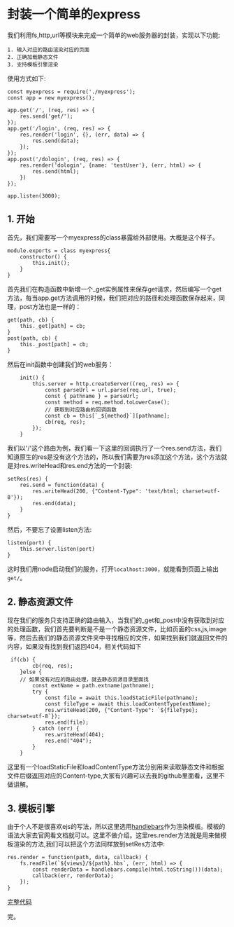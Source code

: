 # 封装一个简单的express

我们利用fs,http,url等模块来完成一个简单的web服务器的封装，实现以下功能:

    1. 输入对应的路由渲染对应的页面
    2. 正确加载静态文件
    3. 支持模板引擎渲染
使用方式如下:

    const myexpress = require('./myexpress');
    const app = new myexpress();

    app.get('/', (req, res) => {
        res.send('get/');
    });
    app.get('/login', (req, res) => {
        res.render('login', {}, (err, data) => {
            res.send(data);
        });
    });
    app.post('/dologin', (req, res) => {
        res.render('dologin', {name: 'testUser'}, (err, html) => {
            res.send(html);
        })
    });

    app.listen(3000);

## 1. 开始

首先，我们需要写一个myexpress的class暴露给外部使用。大概是这个样子。

    module.exports = class myexpress{
        constructor() {
            this.init();
        }
    }
首先我们在构造函数中新增一个_get实例属性来保存get请求，然后编写一个get方法，每当app.get方法调用的时候，我们把对应的路径和处理函数保存起来，同理，post方法也是一样的：

    get(path, cb) {
        this._get[path] = cb;
    }
    post(path, cb) {
        this._post[path] = cb;
    }
然后在init函数中创建我们的web服务：

        init() {
            this.server = http.createServer((req, res) => {
                const parseUrl = url.parse(req.url, true);
                const { pathname } = parseUrl;
                const method = req.method.toLowerCase();
                // 获取到对应路由的回调函数
                const cb = this[`_${method}`][pathname];
                cb(req, res);
            });
        }
我们以'/'这个路由为例，我们看一下这里的回调执行了一个res.send方法，我们知道原生的res是没有这个方法的，所以我们需要为res添加这个方法，这个方法就是对res.writeHead和res.end方法的一个封装:

    setRes(res) {
        res.send = function(data) {
            res.writeHead(200, {"Content-Type": 'text/html; charset=utf-8'});
            res.end(data);
        }
    }
然后，不要忘了设置listen方法:

    listen(port) {
        this.server.listen(port)
    }
这时我们用node启动我们的服务，打开`localhost:3000`，就能看到页面上输出`get/`。

## 2. 静态资源文件

现在我们的服务只支持正确的路由输入，当我们的_get和_post中没有获取到对应的处理函数，我们首先要判断是不是一个静态资源文件，比如页面的css,js,image等，然后去我们的静态资源文件夹中寻找相应的文件，如果找到我们就返回文件的内容，如果没有找到我们返回404，相关代码如下

     if(cb) {
            cb(req, res);
        }else {
        // 如果没有对应的路由处理，就去静态资源目录里面找
            const extName = path.extname(pathname);
            try {
                const file = await this.loadStaticFile(pathname);
                const fileType = await this.loadContentType(extName);
                res.writeHead(200, {"Content-Type": `${fileType}; charset=utf-8`});
                res.end(file);
            } catch (err) {
                res.writeHead(404);
                res.end("404");
            }
        }
这里有一个loadStaticFile和loadContentType方法分别用来读取静态文件和根据文件后缀返回对应的Content-type,大家有兴趣可以去我的github里面看，这里不做讲解。

## 3. 模板引擎

由于个人不是很喜欢ejs的写法，所以这里选用[handlebars](http://handlebarsjs.com/)作为渲染模板。模板的语法大家去官网看文档就可以。这里不做介绍。这里res.render方法就是用来做模板渲染的方法,我们可以把这个方法同样放到setRes方法中:

    res.render = function(path, data, callback) {
        fs.readFile(`${views}/${path}.hbs`, (err, html) => {
            const renderData = handlebars.compile(html.toString())(data);
            callback(err, renderData);
        });
    }

[完整代码](https://github.com/fightingm/node_note/tree/master/%E5%B0%81%E8%A3%85%E4%B8%80%E4%B8%AA%E7%AE%80%E5%8D%95%E7%9A%84express)

完。